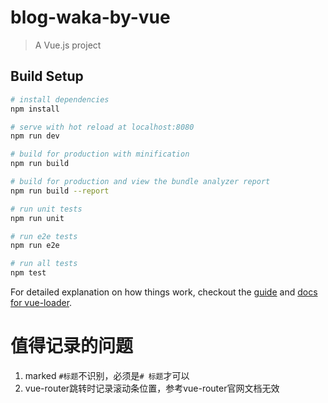 # blog-waka-by-vue

> A Vue.js project

## Build Setup

``` bash
# install dependencies
npm install

# serve with hot reload at localhost:8080
npm run dev

# build for production with minification
npm run build

# build for production and view the bundle analyzer report
npm run build --report

# run unit tests
npm run unit

# run e2e tests
npm run e2e

# run all tests
npm test
```

For detailed explanation on how things work, checkout the [guide](http://vuejs-templates.github.io/webpack/) and [docs for vue-loader](http://vuejs.github.io/vue-loader).

# 值得记录的问题
1. marked `#标题`不识别，必须是`# 标题`才可以
2. vue-router跳转时记录滚动条位置，参考vue-router官网文档无效
